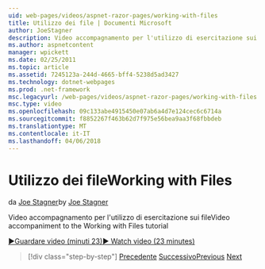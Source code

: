 ```yaml
---
uid: web-pages/videos/aspnet-razor-pages/working-with-files
title: Utilizzo dei file | Documenti Microsoft
author: JoeStagner
description: Video accompagnamento per l'utilizzo di esercitazione sui file
ms.author: aspnetcontent
manager: wpickett
ms.date: 02/25/2011
ms.topic: article
ms.assetid: 7245123a-244d-4665-bff4-5238d5ad3427
ms.technology: dotnet-webpages
ms.prod: .net-framework
msc.legacyurl: /web-pages/videos/aspnet-razor-pages/working-with-files
msc.type: video
ms.openlocfilehash: 09c133abe4915450e07ab6a4d7e124cec6c6714a
ms.sourcegitcommit: f8852267f463b62d7f975e56bea9aa3f68fbbdeb
ms.translationtype: MT
ms.contentlocale: it-IT
ms.lasthandoff: 04/06/2018
---
```

<a name="working-with-files"></a><span data-ttu-id="70e0b-103">Utilizzo dei file</span><span class="sxs-lookup"><span data-stu-id="70e0b-103">Working with Files</span></span>
====================
<span data-ttu-id="70e0b-104">da [Joe Stagner](https://github.com/JoeStagner)</span><span class="sxs-lookup"><span data-stu-id="70e0b-104">by [Joe Stagner](https://github.com/JoeStagner)</span></span>

<span data-ttu-id="70e0b-105">Video accompagnamento per l'utilizzo di esercitazione sui file</span><span class="sxs-lookup"><span data-stu-id="70e0b-105">Video accompaniment to the Working with Files tutorial</span></span>

[<span data-ttu-id="70e0b-106">&#9654;Guardare video (minuti 23)</span><span class="sxs-lookup"><span data-stu-id="70e0b-106">&#9654; Watch video (23 minutes)</span></span>](https://channel9.msdn.com/Blogs/ASP-NET-Site-Videos/working-with-files)

> [!div class="step-by-step"]
> <span data-ttu-id="70e0b-107">[Precedente](displaying-data-in-a-chart-part-2.md)
> [Successivo](working-with-images.md)</span><span class="sxs-lookup"><span data-stu-id="70e0b-107">[Previous](displaying-data-in-a-chart-part-2.md)
[Next](working-with-images.md)</span></span>
